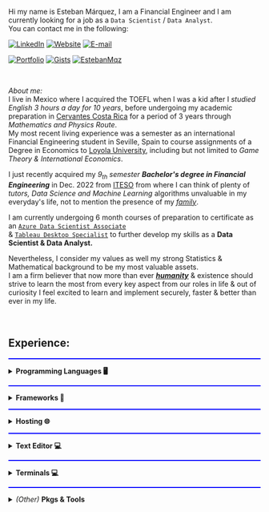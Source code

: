 Hi my name is Esteban Márquez, I am a Financial Engineer and I am currently looking for a job as a `Data Scientist` / `Data Analyst`.<br>
You can contact me in the following: 

[![LinkedIn](https://img.shields.io/badge/LinkedIn-041a80?style=flat&logo=linkedin&logoColor=white)](https://www.linkedin.com/in/esteban-m65381722210212839/) [![Website](https://img.shields.io/badge/Website-ffffff?style=flat&logo=opera&logoColor=red)](https://estebanmqz.com) [![E-mail](https://img.shields.io/badge/Business-Mail-052ce6?style=square&logo=mail&logoColor=white)](mailto:esteban@esteban.com) 


[![Portfolio](https://img.shields.io/badge/Github-Portfolio-010b38?style=flat&logo=github&logoColor=black)](https://estebanmqz.github.io/Portfolio/) [![Gists](https://img.shields.io/badge/Gists-gray?style=flat&logo=gists&logoColor=black)](https://github.com/EstebanMqz) [![EstebanMqz](https://img.shields.io/badge/EstebanMqz-black?style=flat&logo=gitlab)](https://gitlab.com/EstebanMqz)

<br>

<i>About me:</i><br>
I live in Mexico where I acquired the TOEFL when I was a kid after I <i>studied English 3 hours a day for 10 years</i>, before undergoing my academic preparation in [Cervantes Costa Rica](https://cervantes.edu.mx) for a period of 3 years through <i>Mathematics and Physics Route</i>.<br>
My most recent living experience was a semester as an international Financial Engineering student in Seville, Spain to course assignments of a Degree in Economics to [Loyola University](https://www.uloyola.es), including but not limited to <i>Game Theory & International Economics</i>.<br>

I just recently acquired my <i>$9_{th}$ semester <b>Bachelor's degree in Financial Engineering</b></i> in Dec. 2022 from [ITESO](https://www.topuniversities.com/universities/iteso-universidad-jesuita-de-guadalajara) from where I can think of plenty of <i>tutors, Data Science and Machine Learning</i> algorithms unvaluable in my everyday's life, not to mention the presence of my <u><i>family</i></u>. <br>

I am currently undergoing 6 month courses of preparation to certificate as an [`Azure Data Scientist Associate`](https://learn.microsoft.com/en-us/certifications/azure-data-scientist/)<br>
& [`Tableau Desktop Specialist`](https://www.tableau.com/learn/certification/desktop-specialist) to further develop my skills as a <b>Data Scientist & Data Analyst.</b>

Nevertheless, I consider my values as well my strong Statistics & Mathematical background to be my most valuable assets.<br>
I am a firm believer that now more than ever <u><b><i>humanity</i></b></u> & existence should strive to learn the most from every key aspect from our roles in life & out of curiosity I feel excited to learn and implement securely, faster & better than ever in my life.  
<br><br>

## Experience: 

<hr style="border: none; height: 2px; background-color: blue; transition: background-color 1s ease-in-out;">

<details><summary><b> Programming Languages &#x1F5A5;</b></summary>

|                                                     Symbol                                                                                            |   Languages                                               | Experience |
| ----------------------------------------------------------------------------------------------------------------------------------------------------- | --------------------------------------------------------- | -----------|
| <img width="40px" src="https://raw.githubusercontent.com/devicons/devicon/master/icons/python/python-original.svg">                                   | [Python](https://www.python.org/)                         | 5+ years   |
| <img width="40px" src="https://raw.githubusercontent.com/devicons/devicon/master/icons/r/r-original.svg">                                             | [R](https://www.r-project.org/)                           | 4+ years   |
| <img width="30px" src="https://raw.githubusercontent.com/devicons/devicon/master/icons/matlab/matlab-original.svg">                                   | [MATLAB](https://www.mathworks.com/products/matlab.html)  | 4+ years   |
| <img width="30px" src="https://www.svgrepo.com/show/306375/markdown.svg">                                                                             | [Markdown](https://www.markdownguide.org/)                | 4+ years   |
| <img width="30px" src="https://upload.wikimedia.org/wikipedia/commons/thumb/4/45/LaTeX_project_logo_bird.svg/1280px-LaTeX_project_logo_bird.svg.png"> | [LaTeX](https://www.latex-project.org/)                   | 4+ years   |
| <img width="30px" src="https://raw.githubusercontent.com/devicons/devicon/master/icons/git/git-original.svg">                                         | [Git](https://git-scm.com/)                               | 4+ years   |
| <img width="30px" src="https://raw.githubusercontent.com/devicons/devicon/master/icons/html5/html5-original.svg">                                     | [HTML](https://developer.mozilla.org/en-US/docs/Web/HTML) | 3+ years   |
| <img width="30px" src="https://raw.githubusercontent.com/devicons/devicon/master/icons/css3/css3-original.svg">                                       | [CSS](https://developer.mozilla.org/en-US/docs/Web/CSS)   | 3+ years   |
| <img width="30px" src="https://upload.wikimedia.org/wikipedia/commons/thumb/5/5a/Official_YAML_Logo.svg/1113px-Official_YAML_Logo.svg.png">           | [YAML](https://yaml.org/)                                 | 1+ years   |

</details>

<hr style="border: none; height: 2px; background-color: blue; transition: background-color 1s ease-in-out;">

<details><summary><b>Frameworks &#x1F4F1;</b></summary>

| Symbol                                                                                                                      | Framework                                  | Experience   |
| --------------------------------------------------------------------------------------------------------------------------- | ------------------------------------------ | ------------ |
| <img width="30px" src="https://streamlit.io/images/brand/streamlit-mark-color.svg">                                         | [Streamlit](https://streamlit.io)          | 2+ years     |
| <img width="30px" src="https://upload.wikimedia.org/wikipedia/commons/a/ae/Keras_logo.svg">                                 | [Keras](https://keras.io)                  | 1+ year      |
| <img width="30px" src="https://raw.githubusercontent.com/devicons/devicon/master/icons/pytorch/pytorch-original.svg">       | [PyTorch](https://pytorch.org)             | 1+ year      |
| <img width="30px" src="https://raw.githubusercontent.com/devicons/devicon/master/icons/tensorflow/tensorflow-original.svg"> | [TensorFlow](https://www.tensorflow.org)   | 1+ year      |
| <img width="30px" src="https://raw.githubusercontent.com/devicons/devicon/master/icons/nodejs/nodejs-original.svg">         | [Node.js](https://nodejs.org/en)           | 1+ year      |
| <img width="30px" src="https://raw.githubusercontent.com/devicons/devicon/master/icons/react/react-original.svg">           | [React.js](https://create-react-app.dev)   | 1+ year      |

</details>

<hr style="border: none; height: 2px; background-color: blue; transition: background-color 1s ease-in-out;">

<details><summary><b>Hosting &#x1F310;</b></summary>

| Symbol                                                                                                                                                         | Service                                     | Experience          |
| -------------------------------------------------------------------------------------------------------------------------------------------------------------- | ------------------------------------------- | ------------------- |
| <img width="30px" src="https://icon-library.com/images/github-icon-svg/github-icon-svg-0.jpg">                                                                 | [Github](https://github.com)                | 4+ year             |
| <img width="30px" src="https://upload.wikimedia.org/wikipedia/commons/3/35/GitLab_icon.svg">                                                                   | [Gitlab](https://about.gitlab.com)          | 2+ years            |
| <img width="30px" src="https://upload.wikimedia.org/wikipedia/commons/f/fa/Microsoft_Azure.svg">                                                               | [Azure](https://azure.microsoft.com/en-us/) | 1+ year             |

</details>

<hr style="border: none; height: 2px; background-color: blue; transition: background-color 1s ease-in-out;">

<details><summary><b>Text Editor &#x1F4BB;</b></summary>

| Symbol                                                                                                                                                                                        | Editor                                                   | Experience          |
| --------------------------------------------------------------------------------------------------------------------------------------------------------------------------------------------  | -------------------------------------------------------  | ------------------- |
| <img width="30px" src="https://upload.wikimedia.org/wikipedia/commons/thumb/3/38/Jupyter_logo.svg/1767px-Jupyter_logo.svg.png">                                                               | [Jupyter](https://jupyter.org)                           | 4+ years            |
| <img width="30px" src="https://i.stack.imgur.com/bUpIh.png">                                                                                                                                  | [RStudio](https://posit.co/download/rstudio-desktop/)    | 3+ years            |
| <img width="30px" src="https://upload.wikimedia.org/wikipedia/commons/thumb/archive/7/7e/20211122181339%21Spyder_logo.svg/120px-Spyder_logo.svg.png">                                         | [Spyder](https://www.spyder-ide.org)                     | 3+ years            |
| <img width="30px" src="https://w7.pngwing.com/pngs/449/527/png-transparent-matlab-tutorial-computer-software-engineering-data-analysis-creative-writing-miscellaneous-angle-triangle.png">    | [Matlab](https://www.mathworks.com/products/matlab.html) | 3+ years            |
| <img width="30px" src="https://upload.wikimedia.org/wikipedia/commons/thumb/9/9a/Visual_Studio_Code_1.35_icon.svg/768px-Visual_Studio_Code_1.35_icon.svg.png">                                | [VSCode](https://code.visualstudio.com)                  | 2+ years            |
| <img width="30px" src="https://upload.wikimedia.org/wikipedia/commons/thumb/1/1d/PyCharm_Icon.svg/1024px-PyCharm_Icon.svg.png">                                                               | [PyCharm](https://www.jetbrains.com/pycharm/)            | 2+ years   

</details>

<hr style="border: none; height: 2px; background-color: blue; transition: background-color 1s ease-in-out;">

<details><summary><b>Terminals &#x1F4BB;</b></summary>

| Symbol                                                                                                                                                          | Editor     | Experience          |
| --------------------------------------------------------------------------------------------------------------------------------------------------------------- | ---------- | ------------------- |
| <img width="30px" src="https://encrypted-tbn0.gstatic.com/images?q=tbn:ANd9GcTPDcyppWsLOcYPm4CBTVs3zeg4TtTAaAZKWSwe39UYRVtuULYfS8WMglCYzskoMNS6Sfo&usqp=CAU">   | [Conda](https://docs.conda.io/en/latest/)      | 4+ year             |
| <img width="30px" src="https://upload.wikimedia.org/wikipedia/commons/thumb/4/4b/Bash_Logo_Colored.svg/2048px-Bash_Logo_Colored.svg.png">                       | [Bash](https://gitforwindows.org)       | 3+ year             |
| <img width="30px" src="https://static.thenounproject.com/png/133029-200.png">                                                                                   | [CMD](https://learn.microsoft.com/en-us/windows-server/administration/windows-commands/cmd)        | 2+ year             |
| <img width="30px" src="https://logodix.com/logo/335899.png">                                                                                                    | [Shell](https://learn.microsoft.com/en-us/powershell/scripting/install/installing-powershell-on-windows?view=powershell-7.3)      | 2+ year             |


</details>

<hr style="border: none; height: 2px; background-color: blue; transition: background-color 1s ease-in-out;"> 

<details><summary><i>(Other)</i> <b> Pkgs & Tools</b></summary>
<br>

+ Numpy
+ Pandas
+ matplotlib
+ seaborn
+ scikit-learn
+ statsmodels
+ xgboost
+ tensorflow
+ keras
+ pytorch
+ scipy
+ NTLK
+ Pillow
+ Requests
+ BeautifulSoup
+ ggplot2
+ dplyr
+ tidyr
+ lubridate
+ stringr
+ readr
+ purrr
+ tibble
+ kntir
+ plotly
+ tidyverse
+ Deep Learning Toolbox
+ Curve Fitting Toolbox
+ Simulink
+ Neural Network Toolbox
